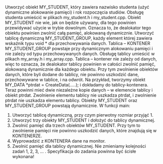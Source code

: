 Utworzyć obiekt MY_STUDENT, który zawiera nazwisko studenta (użyć dynamiczne alokowanie pamięci) i rok rozpoczęcia studiów.
Obsługę studenta umieścić w plikach my_student.h i my_student.cpp. Obiekt MY_STUDENT nie wie, jak on będzie używany, dla tego
powinien przewidywać użycie w trybie dowolnym. Oznacza to, że dealokator tego obiektu powinien zwolnić całą pamięć, alokowaną
dynamicznie.
Utworzyć tablicę dynamiczną MY_STUDENT_GROUP, każdy element której zawiera wskaźnik typu void * dla przechowywania danych.
Tablica – KONTENER MY_STUDENT_GROUP powstaje przy dynamicznym alokowaniu pamięci i nie zależy od typu
przechowywanych danych. Obsługę tablicy umieścić w plikach my_array.h i my_array.cpp. Tablica – kontener nie zależy od danych, więc
to oznacza, że dealokator tablicy powinien w całości zwolnić pamięć, alokowaną dynamicznie dla każdego obiektu. Przy tym zwolnienie
obiektów danych, które byli dodane do tablicy, nie powinno uszkodzić dane, przechowywane w tablice, i na odwrót.
Na przykład, tworzymy obiekt MY_DATA *ptrdat = CreateData(.....); i dokładamy do tablicy-kontenera. Teraz powinni mieć dwie
niezależne kopie danych – w elemencie tablicy i obiekt ptrdat. Zwolnienie elementu tablicy nie uszkadza ptrdat, i zwolnienie ptrdat nie
uszkadza elementu tablicy.
Obiekty MY_STUDENT oraz MY_STUDENT_GROUP powstają dynamicznie.
W funkcji main:
1. Utworzyć tablicę dynamiczną, przy czym pierwotny rozmiar przyjąć 1.
2. Utworzyć trzy obiekty MY_STUDENT i dołożyć do tablicy dynamicznej.
3. Zwolnić pamięć dla trzech obiektów MY_STUDENT. Przy tym to zwolnienie pamięci nie powinno uszkodzić danych, które
znajdują się w KONTENERZE.
4. Wyprowadzić z KONTENERA dane na monitor.
5. Zwolnić pamięć dla tablicy dynamicznej.
Nie zmieniamy kolejności zadań 1, 2, 3, … .
Specyfikacja do zadania powinna być ścisłe wykonana!

